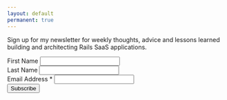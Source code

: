 ```yaml
---
layout: default
permanent: true
---
```


<section class="unit">

<form action="//cargobikehub.us10.list-manage.com/subscribe/post?u=9a41e6532f2b0646e6ee7ac55&amp;id=acc7761a10" method="post" id="mc-embedded-subscribe-form" name="mc-embedded-subscribe-form" class="validate" target="_blank" novalidate="">

Sign up for my newsletter for weekly thoughts, advice and lessons learned building and architecting Rails SaaS applications.

<div><label for="mce-FNAME">First Name</label> <input type="text" value="" name="FNAME" class="" id="mce-FNAME"></div>

<div><label for="mce-LNAME">Last Name</label> <input type="text" value="" name="LNAME" class="" id="mce-LNAME"></div>

<div><label for="mce-EMAIL">Email Address <span class="asterisk">*</span></label> <input type="email" value="" name="EMAIL" class="required email" id="mce-EMAIL"></div>

<div style="position: absolute; left: -5000px;" aria-hidden="true"><input type="text" name="b_9a41e6532f2b0646e6ee7ac55_acc7761a10" tabindex="-1" value=""></div>

<div class="clear"><input type="submit" value="Subscribe" name="subscribe" id="mc-embedded-subscribe" class="button"></div>

</form>

</section>

